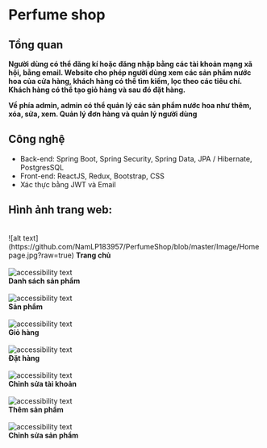 # Perfume shop

## Tổng quan 

**Người dùng có thể đăng kí hoặc đăng nhập bằng các tài khoản mạng xã hội, bằng email. 
Website cho phép người dùng xem các sản phẩm nước hoa của cửa hàng, khách hàng có thể tìm kiếm, 
lọc theo các tiêu chí. 
Khách hàng có thể tạo giỏ hàng và sau đó đặt hàng.**

**Về phía admin, admin có thể quản lý các sản phẩm nước hoa như thêm, xóa, sửa, xem. Quản lý đơn hàng 
và quản lý người dùng**


## Công nghệ
* Back-end: Spring Boot, Spring Security, Spring Data, JPA / Hibernate, PostgresSQL
* Front-end: ReactJS, Redux, Bootstrap, CSS
* Xác thực bằng JWT và Email

## Hình ảnh trang web:
<div>
    <br>
    ![alt text](https://github.com/NamLP183957/PerfumeShop/blob/master/Image/Homepage.jpg?raw=true)
    <b>Trang chủ</b>
</div>
<br>
<div>
    <img src="../PerfumeShop/Image/ListPerfume.jpg" width="350" alt="accessibility text">
    <br>
    <b>Danh sách sản phẩm</b>
</div>
<br>
<div>
    <img src="../PerfumeShop/Image/Perfume.jpg" width="350" alt="accessibility text">
    <br>
    <b>Sản phẩm</b>
</div>
<br>
<div>
    <img src="../PerfumeShop/Image/Cart.jpg" width="350" alt="accessibility text">
    <br>
    <b>Giỏ hàng</b>
</div>
<br>
<div>
    <img src="../PerfumeShop/Image/Order.jpg" width="350" alt="accessibility text">
    <br>
    <b>Đặt hàng</b>
</div>
<br>
<div>
    <img src="../PerfumeShop/Image/EditAccount.jpg" width="350" alt="accessibility text">
    <br>
    <b>Chỉnh sửa tài khoản</b>
</div>
<br>
<div>
    <img src="../PerfumeShop/Image/AddPerfume.jpg" width="350" alt="accessibility text">
    <br>
    <b>Thêm sản phẩm</b>
</div>
<br>
<div>
    <img src="../PerfumeShop/Image/EditPerfume.jpg" width="350" alt="accessibility text">
    <br>
    <b>Chỉnh sửa sản phẩm</b>
</div>